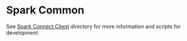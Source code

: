 Spark Common
============

See [Spark Connect Client](https://github.com/apache/spark/tree/master/sql/connect) directory
for more information and scripts for development.

